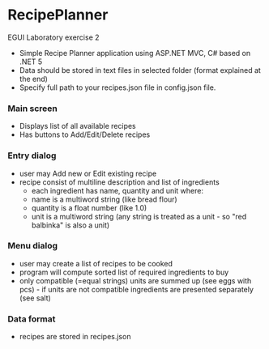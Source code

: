 # RecipePlanner
EGUI Laboratory exercise 2

- Simple Recipe Planner application using ASP.NET MVC, C# based on .NET 5
- Data should be stored in text files in selected folder (format explained at the end)
- Specify full path to your recipes.json file in config.json file.

### Main screen
- Displays list of all available recipes
- Has buttons to Add/Edit/Delete recipes

### Entry dialog
- user may Add new or Edit existing recipe
- recipe consist of multiline description and list of ingredients
  - each ingredient has name, quantity and unit where:
  - name is a multiword string (like bread flour)
  - quantity is a float number (like 1.0)
  - unit is a multiword string (any string is treated as a unit - so "red balbinka" is also a unit)
  
### Menu dialog
- user may create a list of recipes to be cooked
- program will compute sorted list of required ingredients to buy
- only compatible (=equal strings) units are summed up (see eggs with pcs) - if units are not compatible ingredients are presented separately (see salt)

### Data format
- recipes are stored in recipes.json
